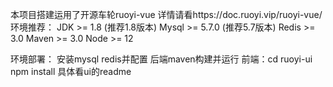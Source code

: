本项目搭建运用了开源车轮ruoyi-vue
详情请看https://doc.ruoyi.vip/ruoyi-vue/
环境推荐：
JDK >= 1.8 (推荐1.8版本)
Mysql >= 5.7.0 (推荐5.7版本)
Redis >= 3.0
Maven >= 3.0
Node >= 12

环境部署：
安装mysql redis并配置
后端maven构建并运行
前端：cd ruoyi-ui
npm install
具体看ui的readme
